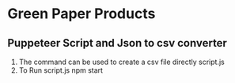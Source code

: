 # Green Paper Products


## Puppeteer Script and Json to csv converter
1. The command can be used to create a csv file directly script.js 
2. To Run script.js 
        npm start


